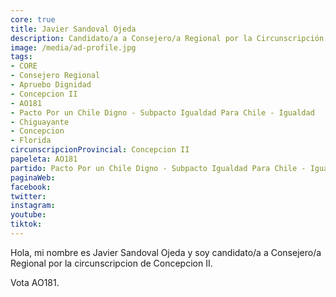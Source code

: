 ```yaml
---
core: true
title: Javier Sandoval Ojeda
description: Candidato/a a Consejero/a Regional por la Circunscripción de Concepcion II
image: /media/ad-profile.jpg
tags:
- CORE
- Consejero Regional
- Apruebo Dignidad
- Concepcion II
- AO181
- Pacto Por un Chile Digno - Subpacto Igualdad Para Chile - Igualdad
- Chiguayante
- Concepcion
- Florida
circunscripcionProvincial: Concepcion II
papeleta: AO181
partido: Pacto Por un Chile Digno - Subpacto Igualdad Para Chile - Igualdad
paginaWeb:
facebook:
twitter:
instagram:
youtube:
tiktok:
---
```

Hola, mi nombre es Javier Sandoval Ojeda y soy candidato/a a Consejero/a Regional por la circunscripcion de Concepcion II.

Vota AO181.